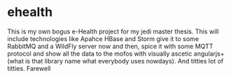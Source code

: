 # ehealth
This is my own bogus e-Health project for my jedi master thesis.
This will include  technologies like
Apahce HBase and Storm give it to some RabbitMQ and a WildFly server now and then, spice it with some MQTT protocol
and show all the data to the mofos with visually ascetic angularjs+(what is that library name what everybody uses nowdays).
And titties lot of titties.
Farewell

